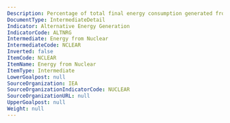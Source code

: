 ```yaml
---
Description: Percentage of total final energy consumption generated from Nuclear
DocumentType: IntermediateDetail
Indicator: Alternative Energy Generation
IndicatorCode: ALTNRG
Intermediate: Energy from Nuclear
IntermediateCode: NCLEAR
Inverted: false
ItemCode: NCLEAR
ItemName: Energy from Nuclear
ItemType: Intermediate
LowerGoalpost: null
SourceOrganization: IEA
SourceOrganizationIndicatorCode: NUCLEAR
SourceOrganizationURL: null
UpperGoalpost: null
Weight: null
---
```


